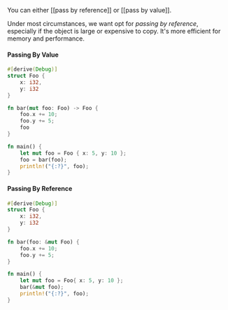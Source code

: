 You can either [[pass by reference]] or [[pass by value]].

Under most circumstances, we want opt for *passing by reference*, especially if the object is large or expensive to copy. It's more efficient for memory and performance.

#### Passing By Value
```rust
#[derive(Debug)]
struct Foo {
    x: i32,
    y: i32
}

fn bar(mut foo: Foo) -> Foo {
    foo.x += 10;
    foo.y += 5;
    foo
}

fn main() {
    let mut foo = Foo { x: 5, y: 10 };
    foo = bar(foo);
    println!("{:?}", foo);
}
```

#### Passing By Reference
```rust
#[derive(Debug)]
struct Foo {
    x: i32,
    y: i32
}

fn bar(foo: &mut Foo) {
    foo.x += 10;
    foo.y += 5;
}

fn main() {
    let mut foo = Foo{ x: 5, y: 10 };
    bar(&mut foo);
    println!("{:?}", foo);
}
```
